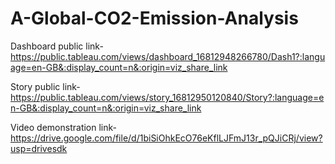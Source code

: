 # A-Global-CO2-Emission-Analysis


Dashboard public link-https://public.tableau.com/views/dashboard_16812948266780/Dash1?:language=en-GB&:display_count=n&:origin=viz_share_link

Story public link-https://public.tableau.com/views/story_16812950120840/Story?:language=en-GB&:display_count=n&:origin=viz_share_link

Video demonstration link-https://drive.google.com/file/d/1biSiOhkEcO76eKflLJFmJ13r_pQJiCRj/view?usp=drivesdk
